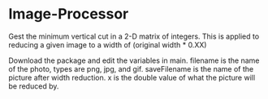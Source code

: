 # Image-Processor
Gest the minimum vertical cut in a 2-D matrix of integers. This is applied to reducing a given image to a width of (original width * 0.XX)

Download the package and edit the variables in main.
filename is the name of the photo, types are png, jpg, and gif.
saveFilename is the name of the picture after width reduction.
x is the double value of what the picture will be reduced by.
